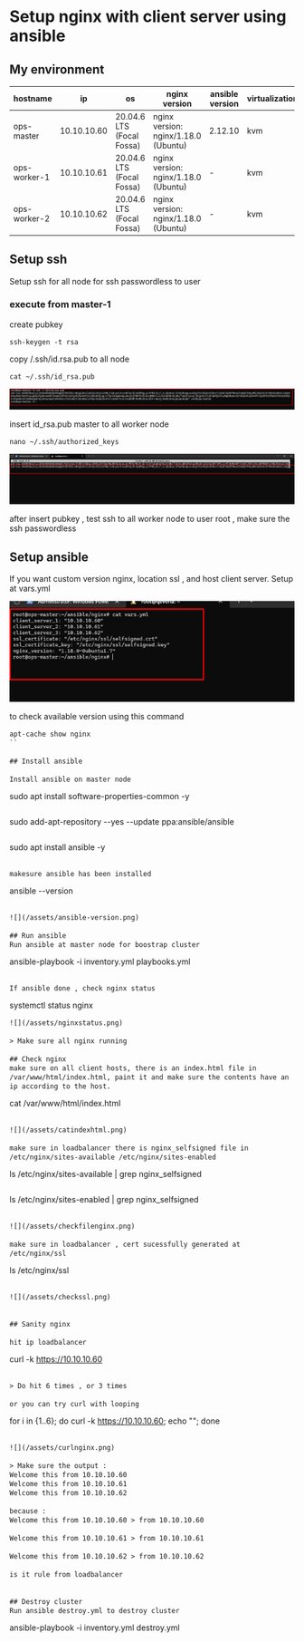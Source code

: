 # Setup nginx with client server using ansible
## My environment

| hostname | ip  | os  | nginx version | ansible version | virtualization | note |
| --- | --- | --- | --- | --- | --- | --- |
| ops-master | 10.10.10.60 | 20.04.6 LTS (Focal Fossa) | nginx version: nginx/1.18.0 (Ubuntu) | 2.12.10 | kvm | Loadbalancer & client servers |
| ops-worker-1 | 10.10.10.61 | 20.04.6 LTS (Focal Fossa) | nginx version: nginx/1.18.0 (Ubuntu) | \- | kvm | client servers |
| ops-worker-2 | 10.10.10.62 | 20.04.6 LTS (Focal Fossa) | nginx version: nginx/1.18.0 (Ubuntu) | \- | kvm | client servers |

## Setup ssh

Setup ssh for all node for ssh passwordless to user

### execute from master-1
create pubkey

```
ssh-keygen -t rsa
```

copy /.ssh/id.rsa.pub to all node

```
cat ~/.ssh/id_rsa.pub
```

![](/assets/cat-ssh.png)

insert id\_rsa.pub master to all worker node

```
nano ~/.ssh/authorized_keys
```
![](/assets/insert-pubkey.png)  

after insert pubkey , test ssh to all worker node to user root , make sure the ssh passwordless

## Setup ansible
If you want custom version nginx, location ssl ,  and host client server. Setup at vars.yml

![](/assets/nginx_vars.png)

to check available version using this command

```
apt-cache show nginx
``

## Install ansible

Install ansible on master node

```
sudo apt install software-properties-common -y
```

```
sudo add-apt-repository --yes --update ppa:ansible/ansible
```

```
sudo apt install ansible -y
```

makesure ansible has been installed

```
ansible --version
```

![](/assets/ansible-version.png)

## Run ansible
Run ansible at master node for boostrap cluster
```
ansible-playbook -i inventory.yml playbooks.yml
```

If ansible done , check nginx status

```
systemctl status nginx
```
![](/assets/nginxstatus.png)

> Make sure all nginx running

## Check nginx
make sure on all client hosts, there is an index.html file in /var/www/html/index.html, paint it and make sure the contents have an ip according to the host.

```
cat /var/www/html/index.html
```

![](/assets/catindexhtml.png)

make sure in loadbalancer there is nginx_selfsigned file in /etc/nginx/sites-available /etc/nginx/sites-enabled

```
ls /etc/nginx/sites-available | grep nginx_selfsigned
```
```
ls /etc/nginx/sites-enabled | grep nginx_selfsigned
```

![](/assets/checkfilenginx.png)

make sure in loadbalancer , cert sucessfully generated at /etc/nginx/ssl

```
ls /etc/nginx/ssl
```

![](/assets/checkssl.png)


## Sanity nginx

hit ip loadbalancer

```
curl -k https://10.10.10.60
```

> Do hit 6 times , or 3 times

or you can try curl with looping

```
for i in {1..6}; do curl -k https://10.10.10.60; echo ""; done
```

![](/assets/curlnginx.png)

> Make sure the output :
Welcome this from 10.10.10.60
Welcome this from 10.10.10.61
Welcome this from 10.10.10.62

because :
Welcome this from 10.10.10.60 > from 10.10.10.60

Welcome this from 10.10.10.61 > from 10.10.10.61

Welcome this from 10.10.10.62 > from 10.10.10.62

is it rule from loadbalancer


## Destroy cluster
Run ansible destroy.yml to destroy cluster
```
ansible-playbook -i inventory.yml destroy.yml
```
